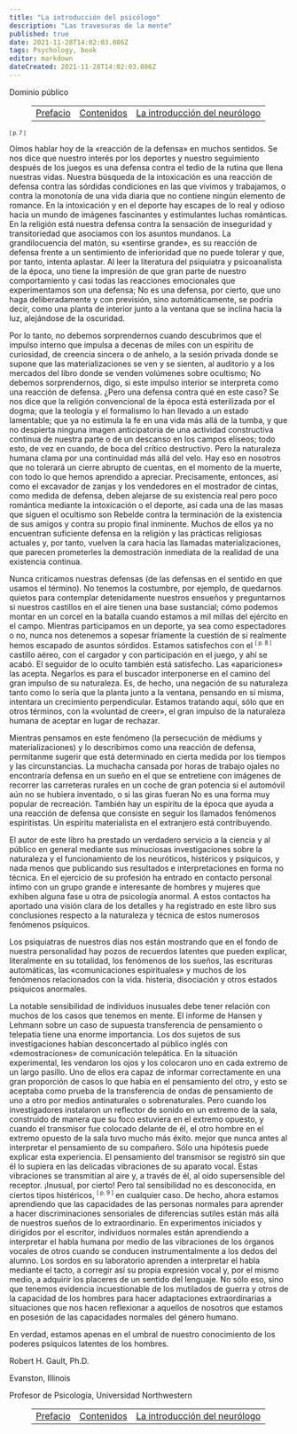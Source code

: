 ```yaml
---
title: "La introducción del psicólogo"
description: "Las travesuras de la mente"
published: true
date: 2021-11-28T14:02:03.086Z
tags: Psychology, book
editor: markdown
dateCreated: 2021-11-28T14:02:03.086Z
---
```


<p class="v-card v-sheet theme--light grey lighten-3 px-2">Dominio público</p>

<figure class="table chapter-navigator">
  <table>
    <tbody>
      <tr>
        <td>
        <a href="/es/book/William_S_Sadler/The_Mind_at_Mischief/Preface">
          <span class="mdi mdi-arrow-left-drop-circle"></span><span class="pl-2">Prefacio</span>
        </a>
        </td>
        <td>
        <a href="/es/book/William_S_Sadler/The_Mind_at_Mischief#contenidos">
          <span class="mdi mdi-book-open-variant"></span><span class="pl-2">Contenidos</span>
        </a>
        </td>
        <td>
        <a href="/es/book/William_S_Sadler/The_Mind_at_Mischief/Neurologist_Introduction">
          <span class="pr-2">La introducción del neurólogo</span><span class="mdi mdi-arrow-right-drop-circle"></span>
        </a>
        </td>
      </tr>
    </tbody>
  </table>
</figure>

<span id="p7"><sup><small>[ p. 7 ]</small></sup></span>

Oímos hablar hoy de la «reacción de la defensa» en muchos sentidos. Se nos dice que nuestro interés por los deportes y nuestro seguimiento después de los juegos es una defensa contra el tedio de la rutina que llena nuestras vidas. Nuestra búsqueda de la intoxicación es una reacción de defensa contra las sórdidas condiciones en las que vivimos y trabajamos, o contra la monotonía de una vida diaria que no contiene ningún elemento de romance. En la intoxicación y en el deporte hay escapes de lo real y odioso hacia un mundo de imágenes fascinantes y estimulantes luchas románticas. En la religión está nuestra defensa contra la sensación de inseguridad y transitoriedad que asociamos con los asuntos mundanos. La grandilocuencia del matón, su «sentirse grande», es su reacción de defensa frente a un sentimiento de inferioridad que no puede tolerar y que, por tanto, intenta aplastar. Al leer la literatura del psiquiatra y psicoanalista de la época, uno tiene la impresión de que gran parte de nuestro comportamiento y casi todas las reacciones emocionales que experimentamos son una defensa; No es una defensa, por cierto, que uno haga deliberadamente y con previsión, sino automáticamente, se podría decir, como una planta de interior junto a la ventana que se inclina hacia la luz, alejándose de la oscuridad.

Por lo tanto, no debemos sorprendernos cuando descubrimos que el impulso interno que impulsa a decenas de miles con un espíritu de curiosidad, de creencia sincera o de anhelo, a la sesión privada donde se supone que las materializaciones se ven y se sienten, al auditorio y a los mercados del libro donde se venden volúmenes sobre ocultismo; No debemos sorprendernos, digo, si este impulso interior se interpreta como una reacción de defensa. ¿Pero una defensa contra qué en este caso? Se nos dice que la religión convencional de la época está esterilizada por el dogma; que la teología y el formalismo lo han llevado a un estado lamentable; que ya no estimula la fe en una vida más allá de la tumba, y que no despierta ninguna imagen anticipatoria de una actividad constructiva continua de nuestra parte o de un descanso en los campos elíseos; todo esto, de vez en cuando, de boca del crítico destructivo. Pero la naturaleza humana clama por una continuidad más allá del velo. Hay eso en nosotros que no tolerará un cierre abrupto de cuentas, en el momento de la muerte, con todo lo que hemos aprendido a apreciar. Precisamente, entonces, así como el excavador de zanjas y los vendedores en el mostrador de cintas, como medida de defensa, deben alejarse de su existencia real pero poco romántica mediante la intoxicación o el deporte, así cada una de las masas que siguen el ocultismo son Rebelde contra la terminación de la existencia de sus amigos y contra su propio final inminente. Muchos de ellos ya no encuentran suficiente defensa en la religión y las prácticas religiosas actuales y, por tanto, vuelven la cara hacia las llamadas materializaciones, que parecen prometerles la demostración inmediata de la realidad de una existencia continua.

Nunca criticamos nuestras defensas (de las defensas en el sentido en que usamos el término). No tenemos la costumbre, por ejemplo, de quedarnos quietos para contemplar detenidamente nuestros ensueños y preguntarnos si nuestros castillos en el aire tienen una base sustancial; cómo podemos montar en un corcel en la batalla cuando estamos a mil millas del ejército en el campo. Mientras participamos en un deporte, ya sea como espectadores o no, nunca nos detenemos a sopesar fríamente la cuestión de si realmente hemos escapado de asuntos sórdidos. Estamos satisfechos con el <span id="p8"><sup><small>[ p. 8 ]</small></sup></span> castillo aéreo, con el cargador y con participación en el juego, y ahí se acabó. El seguidor de lo oculto también está satisfecho. Las «apariciones» las acepta. Negarlos es para el buscador interponerse en el camino del gran impulso de su naturaleza. Es, de hecho, una negación de su naturaleza tanto como lo sería que la planta junto a la ventana, pensando en sí misma, intentara un crecimiento perpendicular. Estamos tratando aquí, sólo que en otros términos, con la «voluntad de creer», el gran impulso de la naturaleza humana de aceptar en lugar de rechazar.

Mientras pensamos en este fenómeno (la persecución de médiums y materializaciones) y lo describimos como una reacción de defensa, permítanme sugerir que está determinado en cierta medida por los tiempos y las circunstancias. La muchacha cansada por horas de trabajo ojales no encontraría defensa en un sueño en el que se entretiene con imágenes de recorrer las carreteras rurales en un coche de gran potencia si el automóvil aún no se hubiera inventado, o si las giras fueran No es una forma muy popular de recreación. También hay un espíritu de la época que ayuda a una reacción de defensa que consiste en seguir los llamados fenómenos espiritistas. Un espíritu materialista en el extranjero está contribuyendo.

El autor de este libro ha prestado un verdadero servicio a la ciencia y al público en general mediante sus minuciosas investigaciones sobre la naturaleza y el funcionamiento de los neuróticos, histéricos y psíquicos, y nada menos que publicando sus resultados e interpretaciones en forma no técnica. En el ejercicio de su profesión ha entrado en contacto personal íntimo con un grupo grande e interesante de hombres y mujeres que exhiben alguna fase u otra de psicología anormal. A estos contactos ha aportado una visión clara de los detalles y ha registrado en este libro sus conclusiones respecto a la naturaleza y técnica de estos numerosos fenómenos psíquicos.

Los psiquiatras de nuestros días nos están mostrando que en el fondo de nuestra personalidad hay pozos de recuerdos latentes que pueden explicar, literalmente en su totalidad, los fenómenos de los sueños, las escrituras automáticas, las «comunicaciones espirituales» y muchos de los fenómenos relacionados con la vida. histeria, disociación y otros estados psíquicos anormales.

La notable sensibilidad de individuos inusuales debe tener relación con muchos de los casos que tenemos en mente. El informe de Hansen y Lehmann sobre un caso de supuesta transferencia de pensamiento o telepatía tiene una enorme importancia. Los dos sujetos de sus investigaciones habían desconcertado al público inglés con «demostraciones» de comunicación telepática. En la situación experimental, les vendaron los ojos y los colocaron uno en cada extremo de un largo pasillo. Uno de ellos era capaz de informar correctamente en una gran proporción de casos lo que había en el pensamiento del otro, y esto se aceptaba como prueba de la transferencia de ondas de pensamiento de uno a otro por medios antinaturales o sobrenaturales. Pero cuando los investigadores instalaron un reflector de sonido en un extremo de la sala, construido de manera que su foco estuviera en el extremo opuesto, y cuando el transmisor fue colocado delante de él, el otro hombre en el extremo opuesto de la sala tuvo mucho más éxito. mejor que nunca antes al interpretar el pensamiento de su compañero. Sólo una hipótesis puede explicar esta experiencia. El pensamiento del transmisor se registró sin que él lo supiera en las delicadas vibraciones de su aparato vocal. Estas vibraciones se transmitían al aire y, a través de él, al oído supersensible del receptor. ¡Inusual, por cierto! Pero tal sensibilidad no es desconocida, en ciertos tipos histéricos, <span id="p9"><sup><small>[ p. 9 ]</small></sup></span> en cualquier caso. De hecho, ahora estamos aprendiendo que las capacidades de las personas normales para aprender a hacer discriminaciones sensoriales de diferencias sutiles están más allá de nuestros sueños de lo extraordinario. En experimentos iniciados y dirigidos por el escritor, individuos normales están aprendiendo a interpretar el habla humana por medio de las vibraciones de los órganos vocales de otros cuando se conducen instrumentalmente a los dedos del alumno. Los sordos en su laboratorio aprenden a interpretar el habla mediante el tacto, a corregir así su propia expresión vocal y, por el mismo medio, a adquirir los placeres de un sentido del lenguaje. No sólo eso, sino que tenemos evidencia incuestionable de los mutilados de guerra y otros de la capacidad de los hombres para hacer adaptaciones extraordinarias a situaciones que nos hacen reflexionar a aquellos de nosotros que estamos en posesión de las capacidades normales del género humano.

En verdad, estamos apenas en el umbral de nuestro conocimiento de los poderes psíquicos latentes de los hombres.

Robert H. Gault, Ph.D.

Evanston, Illinois

Profesor de Psicología, Universidad Northwestern


<figure class="table chapter-navigator">
  <table>
    <tbody>
      <tr>
        <td>
        <a href="/es/book/William_S_Sadler/The_Mind_at_Mischief/Preface">
          <span class="mdi mdi-arrow-left-drop-circle"></span><span class="pl-2">Prefacio</span>
        </a>
        </td>
        <td>
        <a href="/es/book/William_S_Sadler/The_Mind_at_Mischief#contenidos">
          <span class="mdi mdi-book-open-variant"></span><span class="pl-2">Contenidos</span>
        </a>
        </td>
        <td>
        <a href="/es/book/William_S_Sadler/The_Mind_at_Mischief/Neurologist_Introduction">
          <span class="pr-2">La introducción del neurólogo</span><span class="mdi mdi-arrow-right-drop-circle"></span>
        </a>
        </td>
      </tr>
    </tbody>
  </table>
</figure>